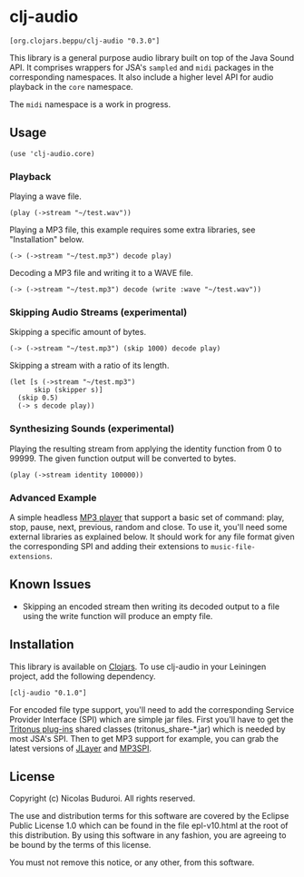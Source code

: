
# clj-audio

```
[org.clojars.beppu/clj-audio "0.3.0"]
```

This library is a general purpose audio library built on top of the Java
Sound API. It comprises wrappers for JSA's `sampled` and `midi` packages
in the corresponding namespaces. It also include a higher level API for
audio playback in the `core` namespace.

The `midi` namespace is a work in progress.

## Usage

    (use 'clj-audio.core)

### Playback

Playing a wave file.

    (play (->stream "~/test.wav"))

Playing a MP3 file, this example requires some extra libraries, see
"Installation" below.

    (-> (->stream "~/test.mp3") decode play)

Decoding a MP3 file and writing it to a WAVE file.

    (-> (->stream "~/test.mp3") decode (write :wave "~/test.wav"))

### Skipping Audio Streams (experimental)

Skipping a specific amount of bytes.

    (-> (->stream "~/test.mp3") (skip 1000) decode play)

Skipping a stream with a ratio of its length.

    (let [s (->stream "~/test.mp3")
          skip (skipper s)]
      (skip 0.5)
      (-> s decode play))

### Synthesizing Sounds (experimental)

Playing the resulting stream from applying the identity function from 0
to 99999. The given function output will be converted to bytes.

    (play (->stream identity 100000))

### Advanced Example

A simple headless [MP3 player] that support a basic set of command:
play, stop, pause, next, previous, random and close. To use it, you'll
need some external libraries as explained below. It should work for any
file format given the corresponding SPI and adding their extensions to
`music-file-extensions`.

## Known Issues

 * Skipping an encoded stream then writing its decoded output to a file
   using the write function will produce an empty file.

## Installation

This library is available on [Clojars]. To use clj-audio in your
Leiningen project, add the following dependency.

    [clj-audio "0.1.0"]

For encoded file type support, you'll need to add the corresponding
Service Provider Interface (SPI) which are simple jar files. First
you'll have to get the [Tritonus plug-ins] shared classes
(tritonus_share-*.jar) which is needed by most JSA's SPI. Then to get
MP3 support for example, you can grab the latest versions of [JLayer]
and [MP3SPI].

## License

Copyright (c) Nicolas Buduroi. All rights reserved.

The use and distribution terms for this software are covered by the
Eclipse Public License 1.0 which can be found in the file epl-v10.html
at the root of this distribution. By using this software in any fashion,
you are agreeing to be bound by the terms of this license.

You must not remove this notice, or any other, from this software.

[Tritonus plug-ins]: http://www.tritonus.org/plugins.html
[JLayer]: http://www.javazoom.net/javalayer/sources.html
[MP3SPI]: http://www.javazoom.net/mp3spi/sources.html
[MP3 player]: http://gist.github.com/471910
[Clojars]: http://clojars.org/clj-audio
